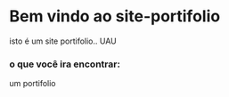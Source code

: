 # **Bem vindo ao site-portifolio**

isto é um site portifolio.. UAU

### **o que você ira encontrar:**

um portifolio